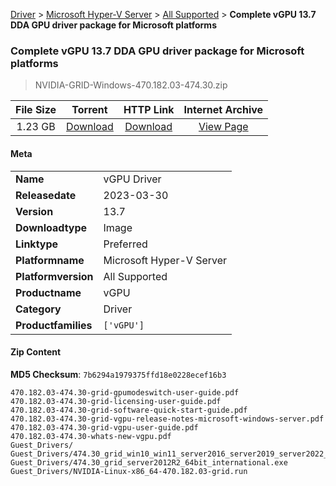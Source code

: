 
[Driver](/README.md)  >  [Microsoft Hyper-V Server](/index/Driver/Microsoft_Hyper-V_Server.md)  >  [All Supported](/index/Driver/Microsoft_Hyper-V_Server/All_Supported.md)  >  **Complete vGPU 13.7 DDA GPU driver package for Microsoft platforms**


###    Complete vGPU 13.7 DDA GPU driver package for Microsoft platforms

> NVIDIA-GRID-Windows-470.182.03-474.30.zip   


| **File Size** | **Torrent**  | **HTTP Link** | **Internet Archive** |
|:-------------:|:------------:|:-------------:|:--------------------:|
| 1.23 GB |  [Download](https://archive.org/download/nvgpu_NVIDIA-GRID-Windows-470.182.03-474.30.zip/nvgpu_NVIDIA-GRID-Windows-470.182.03-474.30.zip_archive.torrent)       | [Download](https://archive.org/compress/nvgpu_NVIDIA-GRID-Windows-470.182.03-474.30.zip) | [View Page](https://archive.org/details/nvgpu_NVIDIA-GRID-Windows-470.182.03-474.30.zip)       |

#### Meta

<table>
<tr><td><strong>Name</strong></td><td>vGPU Driver</td></tr>
<tr><td><strong>Releasedate</strong></td><td>2023-03-30</td></tr>
<tr><td><strong>Version</strong></td><td>13.7</td></tr>
<tr><td><strong>Downloadtype</strong></td><td>Image</td></tr>
<tr><td><strong>Linktype</strong></td><td>Preferred</td></tr>
<tr><td><strong>Platformname</strong></td><td>Microsoft Hyper-V Server</td></tr>
<tr><td><strong>Platformversion</strong></td><td>All Supported</td></tr>
<tr><td><strong>Productname</strong></td><td>vGPU</td></tr>
<tr><td><strong>Category</strong></td><td>Driver</td></tr>
<tr><td><strong>Productfamilies</strong></td><td><code>['vGPU']</code></td></tr>
</table>

#### Zip Content

**MD5 Checksum**: `7b6294a1979375ffd18e0228ecef16b3`

```text
470.182.03-474.30-grid-gpumodeswitch-user-guide.pdf
470.182.03-474.30-grid-licensing-user-guide.pdf
470.182.03-474.30-grid-software-quick-start-guide.pdf
470.182.03-474.30-grid-vgpu-release-notes-microsoft-windows-server.pdf
470.182.03-474.30-grid-vgpu-user-guide.pdf
470.182.03-474.30-whats-new-vgpu.pdf
Guest_Drivers/
Guest_Drivers/474.30_grid_win10_win11_server2016_server2019_server2022_64bit_international.exe
Guest_Drivers/474.30_grid_server2012R2_64bit_international.exe
Guest_Drivers/NVIDIA-Linux-x86_64-470.182.03-grid.run
```